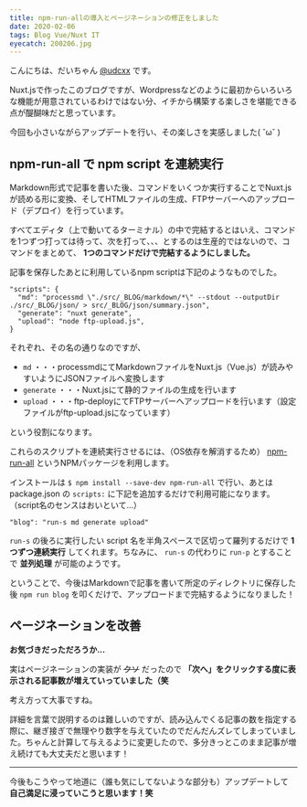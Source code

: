 ```yaml
---
title: npm-run-allの導入とページネーションの修正をしました
date: 2020-02-06
tags: Blog Vue/Nuxt IT
eyecatch: 200206.jpg
---
```


こんにちは、だいちゃん [@udcxx](https://twitter.com/udc_xx) です。

Nuxt.jsで作ったこのブログですが、Wordpressなどのように最初からいろいろな機能が用意されているわけではない分、イチから構築する楽しさを堪能できる点が醍醐味だと思っています。

今回も小さいながらアップデートを行い、その楽しさを実感しました( ˘ω˘ )

## npm-run-all で npm script を連続実行

Markdown形式で記事を書いた後、コマンドをいくつか実行することでNuxt.jsが読める形に変換、そしてHTMLファイルの生成、FTPサーバーへのアップロード（デプロイ）を行っています。

すべてエディタ（上で動いてるターミナル）の中で完結するとはいえ、コマンドを1つずつ打っては待って、次を打って、、、とするのは生産的ではないので、コマンドをまとめて、 **1つのコマンドだけで完結するようにしました。**

記事を保存したあとに利用しているnpm scriptは下記のようなものでした。

```
"scripts": {
  "md": "processmd \"./src/_BLOG/markdown/*\" --stdout --outputDir ./src/_BLOG/json/ > src/_BLOG/json/summary.json",
  "generate": "nuxt generate",
  "upload": "node ftp-upload.js",
}
```

それぞれ、その名の通りなのですが、

* `md` ・・・processmdにてMarkdownファイルをNuxt.js（Vue.js）が読みやすいようにJSONファイルへ変換します
* `generate` ・・・Nuxt.jsにて静的ファイルの生成を行います
* `upload` ・・・ftp-deployにてFTPサーバーへアップロードを行います（設定ファイルがftp-upload.jsになっています）

という役割になります。

これらのスクリプトを連続実行させるには、（OS依存を解消するため） [npm-run-all](https://www.npmjs.com/package/npm-run-all) というNPMパッケージを利用します。

インストールは `$ npm install --save-dev npm-run-all` で行い、あとは package.json の `scripts:` に下記を追加するだけで利用可能になります。（script名のセンスはおいといて...）

```
"blog": "run-s md generate upload"
```

`run-s` の後ろに実行したい script 名を半角スペースで区切って羅列するだけで **1つずつ連続実行** してくれます。ちなみに、 `run-s` の代わりに `run-p` とすることで **並列処理** が可能のようです。

ということで、今後はMarkdownで記事を書いて所定のディレクトリに保存した後 `npm run blog` を叩くだけで、アップロードまで完結するようになりました！


## ページネーションを改善

**お気づきだっただろうか...**

実はページネーションの実装が ~~クソ~~ だったので **「次へ」をクリックする度に表示される記事数が増えていっていました（笑**

考え方って大事ですね。

詳細を言葉で説明するのは難しいのですが、読み込んでくる記事の数を指定する際に、継ぎ接ぎで無理やり数字を与えていたのでだんだんズレてしまっていました。ちゃんと計算して与えるように変更したので、多分きっとこのまま記事が増え続けても大丈夫だと思います！

-----

今後もこうやって地道に（誰も気にしてないような部分も）アップデートして **自己満足に浸っていこうと思います！笑**
